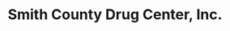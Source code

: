 ---
title: "Smith County Drug Center, Inc."
url: /carthage/smith-county-drug-center-inc/
shop: chemist
---